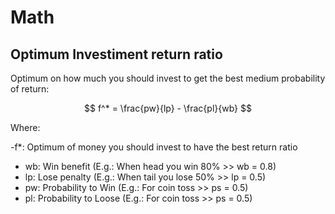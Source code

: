 # Math

## Optimum Investiment return ratio

Optimum on how much you should invest to get the best medium probability of return:

$$ f^* = \frac{pw}{lp} - \frac{pl}{wb} $$

Where:

-f*: Optimum of money you should invest to have the best return ratio
- wb: Win benefit (E.g.: When head you win 80% >> wb = 0.8)
- lp: Lose penalty (E.g.: When tail you lose 50% >> lp = 0.5)
- pw: Probability to Win (E.g.: For coin toss >> ps = 0.5)
- pl: Probability to Loose (E.g.: For coin toss >> ps = 0.5)

